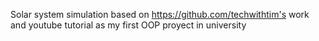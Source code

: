 Solar system simulation based on https://github.com/techwithtim's work and youtube tutorial as my first OOP proyect in university